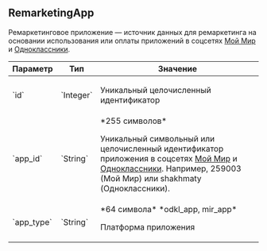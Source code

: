 
## RemarketingApp

Ремаркетинговое приложение — источник данных для ремаркетинга на
основании использования или оплаты приложений в соцсетях
[Мой Мир](http://my.mail.ru) и [Одноклассники](http://odnoklassniki.ru/).

<table>
    <thead>
        <tr><th>Параметр</th><th>Тип</th><th>Значение</th></tr>
    </thead>
    <tbody>
        <tr>
            <td>`id`</td>
            <td>`Integer`</td>
            <td><p>Уникальный целочисленный идентификатор</p></td>
        </tr><tr>
            <td>`app_id`</td>
            <td>`String`</td>
            <td>*255 символов*
<p>Уникальный символьный или целочисленный идентификатор
приложения в соцсетях <a href="http://my.mail.ru">Мой Мир</a> и
<a href="http://odnoklassniki.ru/">Одноклассники</a>. Например, 259003 (Мой Мир)
или shakhmaty (Одноклассники).</p></td>
        </tr><tr>
            <td>`app_type`</td>
            <td>`String`</td>
            <td>*64 символа*
*odkl_app, mir_app*
<p>Платформа приложения</p></td>
        </tr>
    </tbody>
</table>